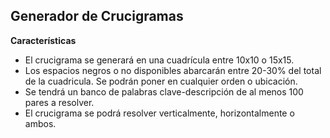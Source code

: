 ## Generador de Crucigramas

**Características**  

- El crucigrama se generará en una cuadrícula entre 10x10 o 15x15.  
- Los espacios negros o no disponibles abarcarán entre 20-30% del total de la cuadricula. Se podrán poner en cualquier orden o ubicación.  
- Se tendrá un banco de palabras clave-descripción de al menos 100 pares a resolver.  
- El crucigrama se podrá resolver verticalmente, horizontalmente o ambos.
